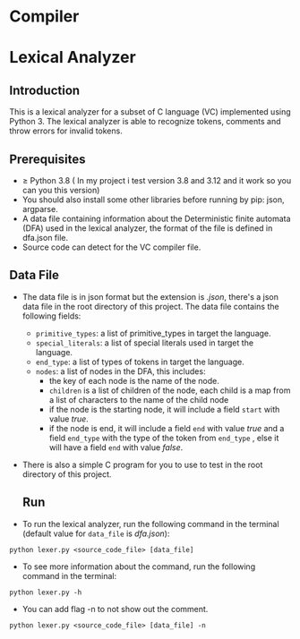 # Compiler

# Lexical Analyzer

## Introduction

This is a lexical analyzer for a subset of C language (VC) implemented using Python 3. The lexical analyzer is able to recognize tokens, comments and throw errors for invalid tokens. 

## **Prerequisites**

- ≥ Python 3.8 ( In my project i test version 3.8 and 3.12 and it work so you can you this version)
- You should also install some other libraries before running by pip: json, argparse.
- A data file containing information about the Deterministic finite automata (DFA) used in the lexical analyzer, the format of the file is defined in dfa.json file.
- Source code can detect for the VC compiler file.

## **Data File**

- The data file is in json format but the extension is *.json*, there's a json data file in the root directory of this project. The data file contains the following fields:
    - `primitive_types`: a list of primitive_types in target the language.
    - `special_literals`: a list of special literals used in target the language.
    - `end_type`: a list of types of tokens in target the language.
    - `nodes`: a list of nodes in the DFA, this includes:
        - the key of each node is the name of the node.
        - `children` is a list of children of the node, each child is a map from a list of characters to the name of the child node
        - if the node is the starting node, it will include a field `start` with value *true*.
        - if the node is end, it will include a field `end` with value *true* and a field `end_type` with the type of the token from `end_type` , else it will have a field `end` with value *false*.
- There is also a simple C program for you to use to test in the root directory of this project.
    
    ## **Run**
    
- To run the lexical analyzer, run the following command in the terminal (default value for `data_file` is *dfa.json*):

```
python lexer.py <source_code_file> [data_file]
```

- To see more information about the command, run the following command in the terminal:

```
python lexer.py -h
```

- You can add flag -n to not show out the comment.

```
python lexer.py <source_code_file> [data_file] -n
```